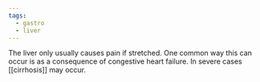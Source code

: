 ```yaml
---
tags:
  - gastro
  - liver
---
```

The liver only usually causes pain if stretched. One common way this can occur is as a consequence of congestive heart failure. In severe cases [[cirrhosis]] may occur.